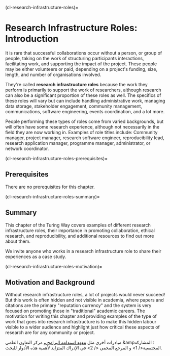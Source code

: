 (cl-research-infrastructure-roles)=
# Research Infrastructure Roles: Introduction

It is rare that successful collaborations occur without a person, or group of people, taking on the work of structuring participants interactions, facilitating work, and supporting the impact of the project. These people may be either volunteers or paid, depending on a project's funding, size, length, and number of organisations involved.

They're called **research infrastructure roles** because the work they perform is primarily to support the work of researchers, although research can also be a significant proportion of these roles as well. The specifics of these roles will vary but can include handling administrative work, managing data storage, stakeholder engagement, community management, communications, software engineering, events coordination, and a lot more.

People performing these types of roles come from varied backgrounds, but will often have some research experience, although not necessarily in the field they are now working in. Examples of role titles include: Community manager, project manager, research software engineer, reproducibility lead, research application manager, programme manager, administrator, or network coordinator.

(cl-research-infrastructure-roles-prerequisites)=
## Prerequisites

There are no prerequisites for this chapter.


(cl-research-infrastructure-roles-summary)=
## Summary

This chapter of the Turing Way covers examples of different research infrastructure roles, their importance in promoting collaboration, ethical research, and reproducibility, and additional resources to find out more about them.

We invite anyone who works in a research infrastructure role to share their experiences as a case study.


(cl-research-infrastructure-roles-motivation)=
## Motivation and Background

Without research infrastructure roles, a lot of projects would never succeed! But this work is often hidden and not visible in academia, where papers and citations are the primary "reputation currency" and the system is very focused on promoting those in "traditional" academic careers. The motivation for writing this chapter and providing examples of the type of work that goes into research infrastructure is to make this hidden labour visible to a wider audience and highlight just how critical these aspects of research are for any community or project.

مبادرات أخرى مثل [ معهد استدامة البرامج ](https://www.software.ac.uk/) و  مركز التعاون العلمي &amp؛ المشاركة المجتمعية</ 1> و  المرجع المخفي </ 2> في الإدراك المتزايد لأهمية هذه الأدوار للبحث. </p> 
